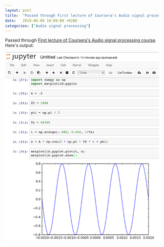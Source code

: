 ```yaml
---
layout: post
title:  "Passed through First lecture of Coursera's Audio signal processing course"
date:   2019-06-09 19:09:00 +0200
categories: ["Audio signal processing"]
---
```

Passed through [First lecture of Coursera's Audio signal processing course](https://www.coursera.org/learn/audio-signal-processing/lecture/wqOJw/basic-mathematics). Here's output:

![](/assets/images/Screenshot%202019-06-10%20at%2000.30.18.png)

